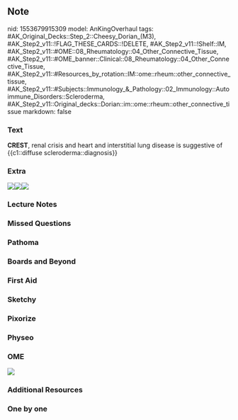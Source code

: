 ## Note
nid: 1553679915309
model: AnKingOverhaul
tags: #AK_Original_Decks::Step_2::Cheesy_Dorian_(M3), #AK_Step2_v11::!FLAG_THESE_CARDS::!DELETE, #AK_Step2_v11::!Shelf::IM, #AK_Step2_v11::#OME::08_Rheumatology::04_Other_Connective_Tissue, #AK_Step2_v11::#OME_banner::Clinical::08_Rheumatology::04_Other_Connective_Tissue, #AK_Step2_v11::#Resources_by_rotation::IM::ome::rheum::other_connective_tissue, #AK_Step2_v11::#Subjects::Immunology_&_Pathology::02_Immunology::Autoimmune_Disorders::Scleroderma, #AK_Step2_v11::Original_decks::Dorian::im::ome::rheum::other_connective_tissue
markdown: false

### Text
<b>CREST</b>, renal crisis and heart and interstitial lung disease
is suggestive of {{c1::diffuse scleroderma::diagnosis}}

### Extra
<i><img src="paste-3298534883329.jpg"><img src=
"paste-4691006230364161.jpg"><img src=
"paste-14635436068569089.jpg"></i>

### Lecture Notes


### Missed Questions


### Pathoma


### Boards and Beyond


### First Aid


### Sketchy


### Pixorize


### Physeo


### OME
<div class="ome-widget">
  <a href=
  "https://onlinemeded.org/spa/rheumatology/other-connective-tissue/acquire?ref=anki">
  <img src="_OME_AnkiFlashcards_Lesson_4.png"></a>
</div>

### Additional Resources


### One by one


